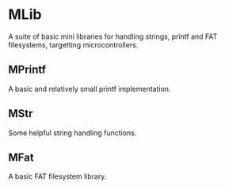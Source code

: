 # MLib

A suite of basic mini libraries for handling strings, printf and FAT filesystems, targetting microcontrollers.

## MPrintf
A basic and relatively small printf implementation.

## MStr
Some helpful string handling functions.

## MFat
A basic FAT filesystem library.
